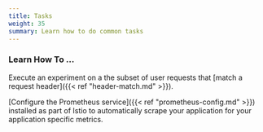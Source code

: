 ```yaml
---
title: Tasks
weight: 35
summary: Learn how to do common tasks
---
```


### Learn How To ...

Execute an experiment on a the subset of user requests that [match a request header]({{< ref "header-match.md" >}}).

[Configure the Prometheus service]({{< ref "prometheus-config.md" >}}) installed as part of Istio to automatically scrape your application for your application specific metrics.
